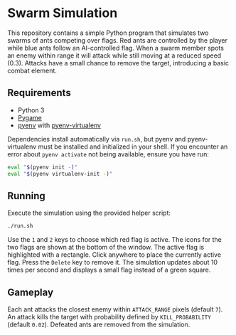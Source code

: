 # Swarm Simulation

This repository contains a simple Python program that simulates two swarms of ants competing over flags. Red ants are controlled by the player while blue ants follow an AI-controlled flag. When a swarm member spots an enemy within range it will attack while still moving at a reduced speed (0.3). Attacks have a small chance to remove the target, introducing a basic combat element.

## Requirements

- Python 3
- [Pygame](https://www.pygame.org/)
- [pyenv](https://github.com/pyenv/pyenv) with [pyenv-virtualenv](https://github.com/pyenv/pyenv-virtualenv)

Dependencies install automatically via `run.sh`, but pyenv and pyenv-virtualenv
must be installed and initialized in your shell. If you encounter an error about
`pyenv activate` not being available, ensure you have run:

```bash
eval "$(pyenv init -)"
eval "$(pyenv virtualenv-init -)"
```

## Running

Execute the simulation using the provided helper script:

```bash
./run.sh
```

Use the `1` and `2` keys to choose which red flag is active. The icons for the
two flags are shown at the bottom of the window. The active flag is highlighted
with a rectangle. Click anywhere to place the currently active flag. Press the
`Delete` key to remove it. The simulation updates about 10 times per second and
displays a small flag instead of a green square.

## Gameplay

Each ant attacks the closest enemy within `ATTACK_RANGE` pixels (default `7`).
An attack kills the target with probability defined by `KILL_PROBABILITY`
(default `0.02`). Defeated ants are removed from the simulation.
